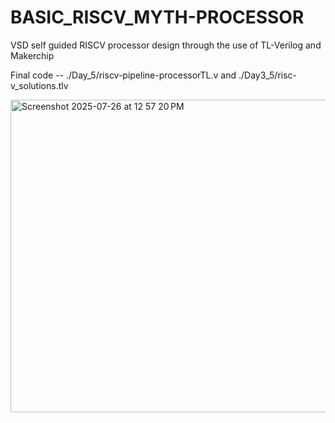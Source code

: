 # BASIC_RISCV_MYTH-PROCESSOR
VSD self guided RISCV processor design through the use of TL-Verilog and Makerchip

Final code -- ./Day_5/riscv-pipeline-processorTL.v
and ./Day3_5/risc-v_solutions.tlv

<img width="1359" height="500" alt="Screenshot 2025-07-26 at 12 57 20 PM" src="https://github.com/user-attachments/assets/835217ad-6294-4935-84d6-28a1925d032f" />
